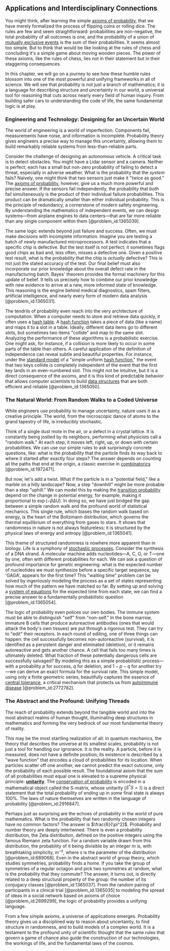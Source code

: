 ## Applications and Interdisciplinary Connections

You might think, after learning the simple [axioms of probability](@article_id:173445), that we have merely formalized the process of flipping coins or rolling dice. The rules are few and seem straightforward: probabilities are non-negative, the total probability of all outcomes is one, and the probability of a union of [mutually exclusive events](@article_id:264624) is the sum of their probabilities. It seems almost too simple. But to think that would be like looking at the rules of chess and concluding it's a simple game about moving wooden pieces. The power of these axioms, like the rules of chess, lies not in their statement but in their staggering consequences.

In this chapter, we will go on a journey to see how these humble rules blossom into one of the most powerful and unifying frameworks in all of science. We will see that probability is not just a branch of mathematics; it is a language for describing structure and uncertainty in our world, a universal tool for reasoning that cuts across nearly every field of human inquiry. From building safer cars to understanding the code of life, the same fundamental logic is at play.

### Engineering and Technology: Designing for an Uncertain World

The world of engineering is a world of imperfection. Components fail, measurements have noise, and information is incomplete. Probability theory gives engineers a precise way to manage this uncertainty, allowing them to build remarkably reliable systems from less-than-reliable parts.

Consider the challenge of designing an autonomous vehicle. A critical task is to detect obstacles. You might have a Lidar sensor and a camera. Neither is perfect; each has a small but non-zero probability of failing to detect a threat, especially in adverse weather. What is the probability that the *system* fails? Naively, one might think that two sensors just make it "twice as good." The [axioms of probability](@article_id:173445), however, give us a much more powerful and precise answer. If the sensors fail independently, the probability that *both* fail simultaneously is the product of their individual failure probabilities. This product can be dramatically smaller than either individual probability. This is the principle of redundancy, a cornerstone of modern safety engineering. By understanding the mathematics of independent events, we can design systems—from airplane engines to data centers—that are far more reliable than any single component within them [@problem_id:1365039].

The same logic extends beyond just failure and success. Often, we must make decisions with incomplete information. Imagine you are testing a batch of newly manufactured microprocessors. A test indicates that a specific chip is defective. But the test itself is not perfect; it sometimes flags good chips as bad and, less often, misses a defective one. Given a positive test result, what is the probability that the chip is *actually* defective? This is not just the stated accuracy of the test. Our final belief must also incorporate our prior knowledge about the overall defect rate in the manufacturing batch. Bayes' theorem provides the formal machinery for this update of belief. It tells us precisely how to combine our prior knowledge with new evidence to arrive at a new, more informed state of knowledge. This reasoning is the engine behind medical diagnostics, spam filters, artificial intelligence, and nearly every form of modern data analysis [@problem_id:1365031].

The tendrils of probability even reach into the very architecture of computation. When a computer needs to store and retrieve data quickly, it often uses a [hash table](@article_id:635532). A [hash function](@article_id:635743) takes a piece of data (like a name) and maps it to a slot in a table. Ideally, different data items go to different slots, but sometimes two items "collide" and map to the same slot. Analyzing the performance of these algorithms is a probabilistic exercise. One might ask, for instance, if a collision is more likely to occur in some parts of the table than others. A careful application of the definition of independence can reveal subtle and beautiful properties. For instance, under the [standard model](@article_id:136930) of a "simple uniform [hash function](@article_id:635743)," the event that two keys collide is completely independent of the event that the first key lands in an even-numbered slot. This might not be intuitive, but it is a direct consequence of the axioms, and it is this kind of predictable behavior that allows computer scientists to build [data structures](@article_id:261640) that are both efficient and reliable [@problem_id:1365050].

### The Natural World: From Random Walks to a Coded Universe

While engineers use probability to manage uncertainty, nature uses it as a creative principle. The world, from the microscopic dance of atoms to the grand tapestry of life, is irreducibly stochastic.

Think of a single dust mote in the air, or a defect in a crystal lattice. It is constantly being jostled by its neighbors, performing what physicists call a "random walk." At each step, it moves left, right, up, or down with certain probabilities. We can use our simple rules to ask surprisingly concrete questions, like: what is the probability that the particle finds its way back to where it started after exactly four steps? The answer depends on counting all the paths that end at the origin, a classic exercise in [combinatorics](@article_id:143849) [@problem_id:1972471].

But now, let's add a twist. What if the particle is in a "potential field," like a marble on a hilly landscape? Now, a step "downhill" might be more probable than a step "uphill." We can model this by making the [transition probability](@article_id:271186) depend on the change in potential energy, for example, making it proportional to $\exp(-\beta \Delta U)$. In doing so, we have just bridged the gap between a simple random walk and the profound world of statistical mechanics. This single rule, which biases the random walk based on energy, is the heart of the Boltzmann distribution, which governs the thermal equilibrium of everything from gases to stars. It shows that randomness in nature is not always featureless; it is structured by the physical laws of energy and entropy [@problem_id:1365041].

This theme of structured randomness is nowhere more apparent than in biology. Life is a symphony of [stochastic processes](@article_id:141072). Consider the synthesis of a DNA strand. A molecular machine adds nucleotides—A, C, G, or T—one by one, often with different probabilities for each. We can ask a question of profound importance for genetic engineering: what is the expected number of nucleotides we must synthesize before a specific target sequence, say 'GAGA', appears for the first time? This "waiting time" problem can be solved by ingeniously modeling the process as a set of states representing how much of the pattern we have matched so far. By setting up and solving a [system of equations](@article_id:201334) for the expected time from each state, we can find a precise answer to a fundamentally probabilistic question [@problem_id:1365054].

The logic of probability even polices our own bodies. The immune system must be able to distinguish "self" from "non-self." In the bone marrow, immature B cells that produce autoreactive antibodies (ones that would attack the body's own tissues) are put through a rigorous test. They can try to "edit" their receptors. In each round of editing, one of three things can happen: the cell successfully becomes non-autoreactive (survival), it is identified as a persistent danger and eliminated (deletion), or it remains autoreactive and gets another chance. A cell that fails too many times is ultimately deleted. What fraction of these potentially dangerous cells are successfully salvaged? By modeling this as a simple probabilistic process—with a probability $p$ for success, $q$ for deletion, and $1-p-q$ for another try—we can derive an exact formula for the survival rate. This simple model, using only a finite geometric series, beautifully captures the essence of [central tolerance](@article_id:149847), a critical mechanism that protects us from [autoimmune disease](@article_id:141537) [@problem_id:2772782].

### The Abstract and the Profound: Unifying Threads

The reach of probability extends beyond the tangible world and into the most abstract realms of human thought, illuminating deep structures in mathematics and forming the very bedrock of our most fundamental theory of reality.

This may be the most startling realization of all: in quantum mechanics, the theory that describes the universe at its smallest scales, probability is not just a tool for handling our ignorance. It *is* the reality. A particle, before it is measured, does not have a definite position; its existence is described by a "wave function" that encodes a cloud of probabilities for its location. When particles scatter off one another, we cannot predict the exact outcome, only the probability of each possible result. The foundational axiom that the sum of all probabilities must equal one is elevated to a supreme physical principle: **[unitarity](@article_id:138279)**. The [conservation of probability](@article_id:149142) is encoded in a mathematical object called the S-matrix, whose unitarity ($S^\dagger S = \mathbb{I}$) is a direct statement that the total probability of ending up in *some* final state is always 100%. The laws of nature themselves are written in the language of probability [@problem_id:2916847].

Perhaps just as surprising are the echoes of probability in the world of pure mathematics. What is the probability that two randomly chosen integers have no common factors? The answer is $\frac{6}{\pi^2}$. Probability and number theory are deeply intertwined. There is even a probability distribution, the Zeta distribution, defined on the positive integers using the famous Riemann zeta function. For a random variable drawn from this distribution, the probability of it being divisible by an integer $m$ is, with breathtaking simplicity, $m^{-s}$, where $s$ is the parameter of the distribution [@problem_id:689068]. Even in the abstract world of group theory, which studies symmetries, probability finds a home. If you take the group of symmetries of a regular octagon and pick two symmetries at random, what is the probability that they commute? The answer, it turns out, is directly related to a deep structural property of the group: the number of its conjugacy classes [@problem_id:1365037]. From the random pairing of participants in a clinical trial [@problem_id:1365035] to modeling the spread of ideas in a social network based on axioms of choice [@problem_id:2699299], the logic of probability provides a unifying language.

From a few simple axioms, a universe of applications emerges. Probability theory gives us a disciplined way to reason about uncertainty, to find structure in randomness, and to build models of a complex world. It is a testament to the profound unity of scientific thought that the same rules that govern a game of chance also guide the construction of our technologies, the workings of life, and the fundamental laws of the cosmos.